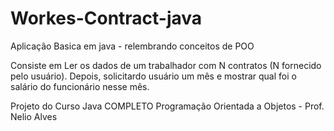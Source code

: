 # Workes-Contract-java
Aplicação Basica em java - relembrando conceitos de POO

Consiste em Ler os dados de um trabalhador com N contratos (N fornecido pelo usuário). Depois, solicitardo usuário um mês e mostrar qual foi o salário do funcionário nesse mês.

Projeto do Curso 
Java COMPLETO Programação Orientada a Objetos - Prof. Nelio Alves 
